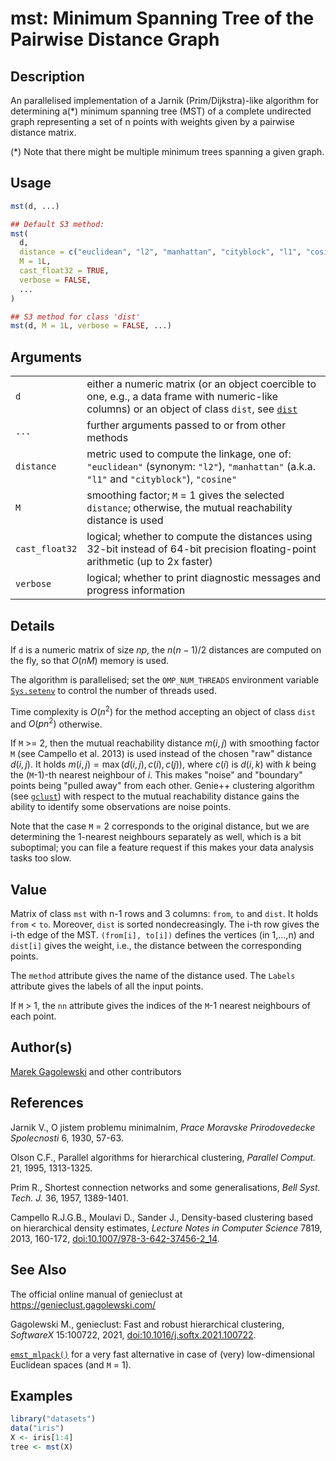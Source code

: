 # mst: Minimum Spanning Tree of the Pairwise Distance Graph

## Description

An parallelised implementation of a Jarnik (Prim/Dijkstra)-like algorithm for determining a(\*) minimum spanning tree (MST) of a complete undirected graph representing a set of n points with weights given by a pairwise distance matrix.

(\*) Note that there might be multiple minimum trees spanning a given graph.

## Usage

``` r
mst(d, ...)

## Default S3 method:
mst(
  d,
  distance = c("euclidean", "l2", "manhattan", "cityblock", "l1", "cosine"),
  M = 1L,
  cast_float32 = TRUE,
  verbose = FALSE,
  ...
)

## S3 method for class 'dist'
mst(d, M = 1L, verbose = FALSE, ...)
```

## Arguments

|  |  |
|----|----|
| `d` | either a numeric matrix (or an object coercible to one, e.g., a data frame with numeric-like columns) or an object of class `dist`, see [`dist`](https://stat.ethz.ch/R-manual/R-devel/library/stats/help/dist.html) |
| `...` | further arguments passed to or from other methods |
| `distance` | metric used to compute the linkage, one of: `"euclidean"` (synonym: `"l2"`), `"manhattan"` (a.k.a. `"l1"` and `"cityblock"`), `"cosine"` |
| `M` | smoothing factor; `M` = 1 gives the selected `distance`; otherwise, the mutual reachability distance is used |
| `cast_float32` | logical; whether to compute the distances using 32-bit instead of 64-bit precision floating-point arithmetic (up to 2x faster) |
| `verbose` | logical; whether to print diagnostic messages and progress information |

## Details

If `d` is a numeric matrix of size $n p$, the $n (n-1)/2$ distances are computed on the fly, so that $O(n M)$ memory is used.

The algorithm is parallelised; set the `OMP_NUM_THREADS` environment variable [`Sys.setenv`](https://stat.ethz.ch/R-manual/R-devel/library/base/help/Sys.setenv.html) to control the number of threads used.

Time complexity is $O(n^2)$ for the method accepting an object of class `dist` and $O(p n^2)$ otherwise.

If `M` \>= 2, then the mutual reachability distance $m(i,j)$ with smoothing factor `M` (see Campello et al. 2013) is used instead of the chosen \"raw\" distance $d(i,j)$. It holds $m(i, j)=\max(d(i,j), c(i), c(j))$, where $c(i)$ is $d(i, k)$ with $k$ being the (`M`-1)-th nearest neighbour of $i$. This makes \"noise\" and \"boundary\" points being \"pulled away\" from each other. Genie++ clustering algorithm (see [`gclust`](gclust.md)) with respect to the mutual reachability distance gains the ability to identify some observations are noise points.

Note that the case `M` = 2 corresponds to the original distance, but we are determining the 1-nearest neighbours separately as well, which is a bit suboptimal; you can file a feature request if this makes your data analysis tasks too slow.

## Value

Matrix of class `mst` with n-1 rows and 3 columns: `from`, `to` and `dist`. It holds `from` \< `to`. Moreover, `dist` is sorted nondecreasingly. The i-th row gives the i-th edge of the MST. `(from[i], to[i])` defines the vertices (in 1,\...,n) and `dist[i]` gives the weight, i.e., the distance between the corresponding points.

The `method` attribute gives the name of the distance used. The `Labels` attribute gives the labels of all the input points.

If `M` \> 1, the `nn` attribute gives the indices of the `M`-1 nearest neighbours of each point.

## Author(s)

[Marek Gagolewski](https://www.gagolewski.com/) and other contributors

## References

Jarnik V., O jistem problemu minimalnim, *Prace Moravske Prirodovedecke Spolecnosti* 6, 1930, 57-63.

Olson C.F., Parallel algorithms for hierarchical clustering, *Parallel Comput.* 21, 1995, 1313-1325.

Prim R., Shortest connection networks and some generalisations, *Bell Syst. Tech. J.* 36, 1957, 1389-1401.

Campello R.J.G.B., Moulavi D., Sander J., Density-based clustering based on hierarchical density estimates, *Lecture Notes in Computer Science* 7819, 2013, 160-172, [doi:10.1007/978-3-642-37456-2_14](https://doi.org/10.1007/978-3-642-37456-2_14).

## See Also

The official online manual of <span class="pkg">genieclust</span> at <https://genieclust.gagolewski.com/>

Gagolewski M., <span class="pkg">genieclust</span>: Fast and robust hierarchical clustering, *SoftwareX* 15:100722, 2021, [doi:10.1016/j.softx.2021.100722](https://doi.org/10.1016/j.softx.2021.100722).

[`emst_mlpack()`](emst_mlpack.md) for a very fast alternative in case of (very) low-dimensional Euclidean spaces (and `M` = 1).

## Examples




``` r
library("datasets")
data("iris")
X <- iris[1:4]
tree <- mst(X)
```
